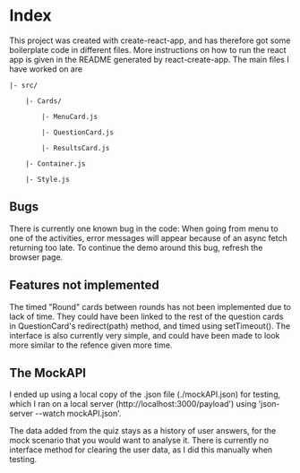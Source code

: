 
# Index 

This project was created with create-react-app, and has therefore got some boilerplate code in different files. 
More instructions on how to run the react app is given in the README generated by react-create-app. 
The main files I have worked on are

    |- src/

        |- Cards/

            |- MenuCard.js

            |- QuestionCard.js

            |- ResultsCard.js

        |- Container.js

        |- Style.js

## Bugs

There is currently one known bug in the code: 
When going from menu to one of the activities, error messages will appear because of an async fetch returning too late. 
To continue the demo around this bug, refresh the browser page. 

## Features not implemented

The timed "Round" cards between rounds has not been implemented due to lack of time. 
They could have been linked to the rest of the question cards in QuestionCard's redirect(path) method, and timed using setTimeout().
The interface is also currently very simple, and could have been made to look more similar to the refence given more time. 

## The MockAPI

I ended up using a local copy of the .json file (./mockAPI.json) for testing, 
which I ran on a local server (http://localhost:3000/payload') using 'json-server --watch mockAPI.json'. 

The data added from the quiz stays as a history of user answers, for the mock scenario that you would want to analyse it. 
There is currently no interface method for clearing the user data, as I did this manually when testing. 
